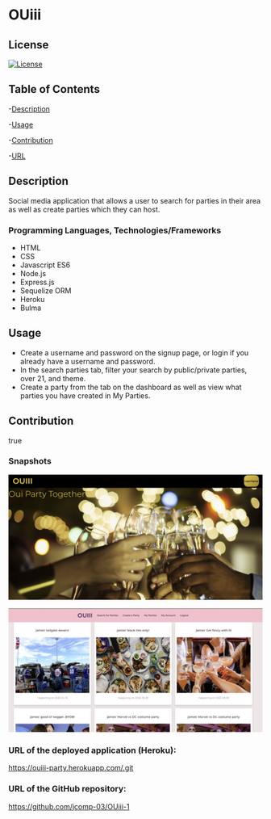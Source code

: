 # OUiii

## License 

[![License](https://img.shields.io/badge/license-None-blue.svg)](https://opensource.org/licenses/None)

## Table of Contents
-[Description](#Description)  

-[Usage](#Usage)  

-[Contribution](#Contribution)   

-[URL](#URL)  



## Description
Social media application that allows a user to search for parties in their area as well as create parties which they can host.

### Programming Languages, Technologies/Frameworks
* HTML
* CSS
* Javascript ES6
* Node.js
* Express.js
* Sequelize ORM
* Heroku
* Bulma

## Usage
* Create a username and password on the signup page, or login if you already have a username and password. 
* In the search parties tab, filter your search by public/private parties, over 21, and theme.  
* Create a party from the tab on the dashboard as well as view what parties you have created in My Parties.  

## Contribution
true

### Snapshots

![Screenshot](./public/images/homesnapshot.png)

![Screenshot](./public/images/dashboardsnapshot.png)

### URL of the deployed application (Heroku):
<https://ouiii-party.herokuapp.com/​.git>

### URL of the GitHub repository:
<https://github.com/jcomp-03/OUiii-1>
